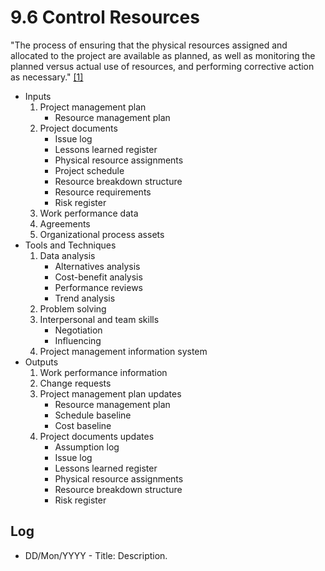 # 9.6 Control Resources

"The process of ensuring that the physical resources assigned and allocated to
the project are available as planned, as well as monitoring the planned versus
actual use of resources, and performing corrective action as necessary."
[[1]](../home.md#references)

- Inputs
  1. Project management plan
     - Resource management plan
  2. Project documents
     - Issue log
     - Lessons learned register
     - Physical resource assignments
     - Project schedule
     - Resource breakdown structure
     - Resource requirements
     - Risk register
  3. Work performance data
  4. Agreements
  5. Organizational process assets
- Tools and Techniques
  1. Data analysis
     - Alternatives analysis
     - Cost-benefit analysis
     - Performance reviews
     - Trend analysis
  2. Problem solving
  3. Interpersonal and team skills
     - Negotiation
     - Influencing
  4. Project management information system
- Outputs
  1. Work performance information
  2. Change requests
  3. Project management plan updates
     - Resource management plan
     - Schedule baseline
     - Cost baseline
  4. Project documents updates
     - Assumption log
     - Issue log
     - Lessons learned register
     - Physical resource assignments
     - Resource breakdown structure
     - Risk register

## Log

- DD/Mon/YYYY - Title: Description.
